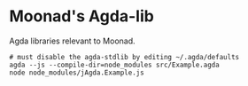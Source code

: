 # Moonad's Agda-lib

Agda libraries relevant to Moonad.

```
# must disable the agda-stdlib by editing ~/.agda/defaults
agda --js --compile-dir=node_modules src/Example.agda
node node_modules/jAgda.Example.js
```
